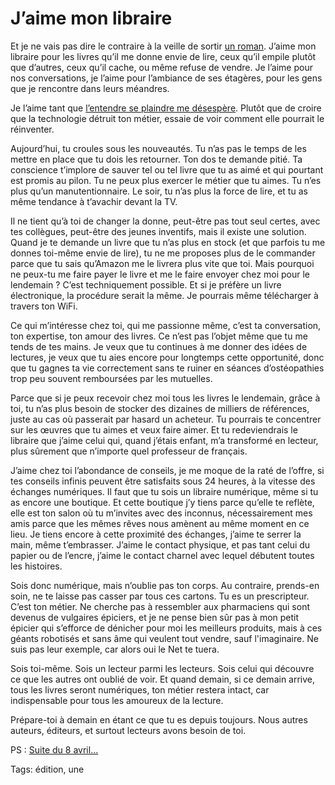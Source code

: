 # J’aime mon libraire

Et je ne vais pas dire le contraire à la veille de sortir [un roman](http://blog.tcrouzet.com/la-quatrieme-theorie/). J’aime mon libraire pour les livres qu’il me donne envie de lire, ceux qu’il empile plutôt que d’autres, ceux qu’il cache, ou même refuse de vendre. Je l’aime pour nos conversations, je l’aime pour l’ambiance de ses étagères, pour les gens que je rencontre dans leurs méandres.

Je l’aime tant que [l’entendre se plaindre me désespère](http://www.actualitte.com/librairies/librairie-quelques-solutions-contre-pauperisation-du-secteur-41026.htm). Plutôt que de croire que la technologie détruit ton métier, essaie de voir comment elle pourrait le réinventer.

Aujourd’hui, tu croules sous les nouveautés. Tu n’as pas le temps de les mettre en place que tu dois les retourner. Ton dos te demande pitié. Ta conscience t’implore de sauver tel ou tel livre que tu as aimé et qui pourtant est promis au pilon. Tu ne peux plus exercer le métier que tu aimes. Tu n’es plus qu’un manutentionnaire. Le soir, tu n’as plus la force de lire, et tu as même tendance à t’avachir devant la TV.

Il ne tient qu’à toi de changer la donne, peut-être pas tout seul certes, avec tes collègues, peut-être des jeunes inventifs, mais il existe une solution. Quand je te demande un livre que tu n’as plus en stock (et que parfois tu me donnes toi-même envie de lire), tu ne me proposes plus de le commander parce que tu sais qu’Amazon me le livrera plus vite que toi. Mais pourquoi ne peux-tu me faire payer le livre et me le faire envoyer chez moi pour le lendemain ? C’est techniquement possible. Et si je préfère un livre électronique, la procédure serait la même. Je pourrais même télécharger à travers ton WiFi.

Ce qui m’intéresse chez toi, qui me passionne même, c’est ta conversation, ton expertise, ton amour des livres. Ce n’est pas l’objet même que tu me tends de tes mains. Je veux que tu continues à me donner des idées de lectures, je veux que tu aies encore pour longtemps cette opportunité, donc que tu gagnes ta vie correctement sans te ruiner en séances d’ostéopathies trop peu souvent remboursées par les mutuelles.

Parce que si je peux recevoir chez moi tous les livres le lendemain, grâce à toi, tu n’as plus besoin de stocker des dizaines de milliers de références, juste au cas où passerait par hasard un acheteur. Tu pourrais te concentrer sur les œuvres que tu aimes et veux faire aimer. Et tu redeviendrais le libraire que j’aime celui qui, quand j’étais enfant, m’a transformé en lecteur, plus sûrement que n’importe quel professeur de français.

J’aime chez toi l’abondance de conseils, je me moque de la raté de l’offre, si tes conseils infinis peuvent être satisfaits sous 24 heures, à la vitesse des échanges numériques. Il faut que tu sois un libraire numérique, même si tu as encore une boutique. Et cette boutique j’y tiens parce qu’elle te reflète, elle est ton salon où tu m’invites avec des inconnus, nécessairement mes amis parce que les mêmes rêves nous amènent au même moment en ce lieu. Je tiens encore à cette proximité des échanges, j’aime te serrer la main, même t’embrasser. J’aime le contact physique, et pas tant celui du papier ou de l’encre, j’aime le contact charnel avec lequel débutent toutes les histoires.

Sois donc numérique, mais n’oublie pas ton corps. Au contraire, prends-en soin, ne te laisse pas casser par tous ces cartons. Tu es un prescripteur. C’est ton métier. Ne cherche pas à ressembler aux pharmaciens qui sont devenus de vulgaires épiciers, et je ne pense bien sûr pas à mon petit épicier qui s’efforce de dénicher pour moi les meilleurs produits, mais à ces géants robotisés et sans âme qui veulent tout vendre, sauf l'imaginaire. Ne suis pas leur exemple, car alors oui le Net te tuera.

Sois toi-même. Sois un lecteur parmi les lecteurs. Sois celui qui découvre ce que les autres ont oublié de voir. Et quand demain, si ce demain arrive, tous les livres seront numériques, ton métier restera intact, car indispensable pour tous les amoureux de la lecture.

Prépare-toi à demain en étant ce que tu es depuis toujours. Nous autres auteurs, éditeurs, et surtout lecteurs avons besoin de toi.

PS : [Suite du 8 avril...](http://blog.tcrouzet.com/2013/04/08/jaime-toujours-les-libraires/)

Tags: édition, une
